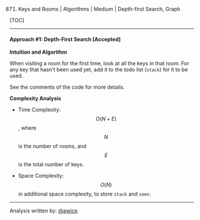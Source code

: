 871. Keys and Rooms | Algorithms | Medium | Depth-first Search, Graph

[TOC]

---
#### Approach #1: Depth-First Search [Accepted]

**Intuition and Algorithm**

When visiting a room for the first time, look at all the keys in that room.  For any key that hasn't been used yet, add it to the todo list (`stack`) for it to be used.

See the comments of the code for more details.



**Complexity Analysis**

* Time Complexity:  $$O(N + E)$$, where $$N$$ is the number of rooms, and $$E$$ is the total number of keys.

* Space Complexity:  $$O(N)$$ in additional space complexity, to store `stack` and `seen`.

---

Analysis written by: [@awice](https://leetcode.com/awice).
